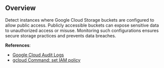 ## Overview

Detect instances where Google Cloud Storage buckets are configured to allow public access. Publicly accessible buckets can expose sensitive data to unauthorized access or misuse. Monitoring such configurations ensures secure storage practices and prevents data breaches.

**References**:
- [Google Cloud Audit Logs](https://cloud.google.com/logging/docs/audit)
- [gcloud Command: set IAM policy](https://cloud.google.com/sdk/gcloud/reference/storage/buckets/set-iam-policy)